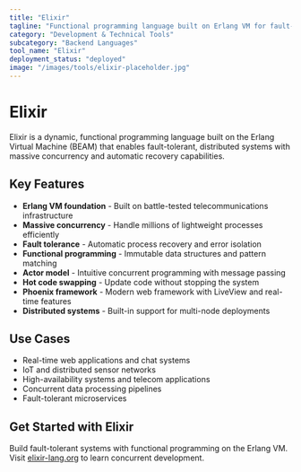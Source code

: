 ```yaml
---
title: "Elixir"
tagline: "Functional programming language built on Erlang VM for fault-tolerant systems"
category: "Development & Technical Tools"
subcategory: "Backend Languages"
tool_name: "Elixir"
deployment_status: "deployed"
image: "/images/tools/elixir-placeholder.jpg"
---
```


# Elixir

Elixir is a dynamic, functional programming language built on the Erlang Virtual Machine (BEAM) that enables fault-tolerant, distributed systems with massive concurrency and automatic recovery capabilities.

## Key Features

- **Erlang VM foundation** - Built on battle-tested telecommunications infrastructure
- **Massive concurrency** - Handle millions of lightweight processes efficiently
- **Fault tolerance** - Automatic process recovery and error isolation
- **Functional programming** - Immutable data structures and pattern matching
- **Actor model** - Intuitive concurrent programming with message passing
- **Hot code swapping** - Update code without stopping the system
- **Phoenix framework** - Modern web framework with LiveView and real-time features
- **Distributed systems** - Built-in support for multi-node deployments

## Use Cases

- Real-time web applications and chat systems
- IoT and distributed sensor networks
- High-availability systems and telecom applications
- Concurrent data processing pipelines
- Fault-tolerant microservices

## Get Started with Elixir

Build fault-tolerant systems with functional programming on the Erlang VM. Visit [elixir-lang.org](https://elixir-lang.org) to learn concurrent development.